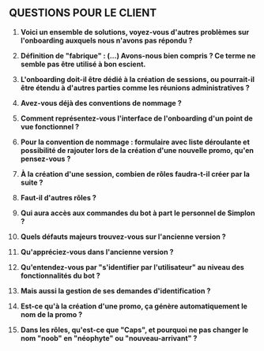 ## QUESTIONS POUR LE CLIENT

1. **Voici un ensemble de solutions, voyez-vous d'autres problèmes sur l'onboarding auxquels nous n'avons pas répondu ?**

2. **Définition de "fabrique" : (...) Avons-nous bien compris ? Ce terme ne semble pas être utilisé à bon escient.**

3. **L'onboarding doit-il être dédié à la création de sessions, ou pourrait-il être étendu à d'autres parties comme les réunions administratives ?**

4. **Avez-vous déjà des conventions de nommage ?**

5. **Comment représentez-vous l'interface de l'onboarding d'un point de vue fonctionnel ?**

6. **Pour la convention de nommage : formulaire avec liste déroulante et possibilité de rajouter lors de la création d'une nouvelle promo, qu'en pensez-vous ?**
7. **À la création d'une session, combien de rôles faudra-t-il créer par la suite ?**
8. **Faut-il d'autres rôles ?**
9. **Qui aura accès aux commandes du bot à part le personnel de Simplon ?**
10. **Quels défauts majeurs trouvez-vous sur l'ancienne version ?**
11. **Qu'appréciez-vous dans l'ancienne version ?**
12. **Qu'entendez-vous par "s'identifier par l'utilisateur" au niveau des fonctionnalités du bot ?**
13. **Mais aussi la gestion de ses demandes d'identification ?**
14. **Est-ce qu'à la création d'une promo, ça génère automatiquement le nom de la promo ?**
15. **Dans les rôles, qu'est-ce que "Caps", et pourquoi ne pas changer le nom "noob" en "néophyte" ou "nouveau-arrivant" ?**